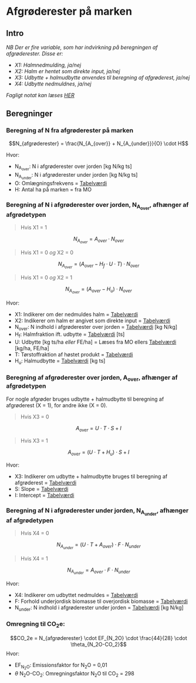 # **Afgrøderester på marken**

## **Intro**

_NB Der er fire variable, som har indvirkning på beregningen af afgrøderester. Disse er:_

* _X1: Halmnedmulding, ja/nej_
* _X2: Halm er hentet som direkte input, ja/nej_
* _X3: Udbytte + halmudbytte anvendes til beregning af afgrøderest, ja/nej_
* _X4: Udbytte nedmuldnes, ja/nej_


_Fagligt notat kan læses [HER](https://seges.sharepoint.com/sites/GreenAction/Delte%20dokumenter/General/Mark/majh20220718_afgr%C3%B8derester_esgreen%20tool_input%20parametre%20og%20variabler.docx?web=1)_

## **Beregninger**

### **Beregning af N fra afgrøderester på marken** 

$$N_{afgrøderester} = \frac{N_{A_{over}} + N_{A_{under}}}{O} \cdot H$$

Hvor:

* N<sub>A<sub>over</sub></sub>: N i afgrøderester over jorden [kg N/kg ts]
* N<sub>A<sub>under</sub></sub>: N i afgrøderester under jorden [kg N/kg ts]
* O: Omlægningsfrekvens = [Tabelværdi](https://seges.sharepoint.com/:x:/r/sites/GreenAction/_layouts/15/Doc.aspx?sourcedoc=%7BA8797CF8-D09C-4577-B972-E4D9C79AF9FF%7D&file=Afgr%C3%B8der_data_g%C3%B8dnings%C3%A5r%202020-2021_FOREL%C3%98BIG.xlsx&activeCell=%27Data%27!M1&action=embedview)
* H: Antal ha på marken = fra MO

### **Beregning af N i afgrøderester over jorden, N<sub>A<sub>over</sub></sub>, afhænger af afgrødetypen**

>Hvis X1 = 1

$$N_{A_{over}} = A_{over} \cdot N_{over} $$

>Hvis X1 = 0 _og_ X2 = 0

$$N_{A_{over}} = (A_{over} - H_f \cdot U \cdot T) \cdot N_{over} $$

>Hvis X1 = 0 _og_ X2 = 1

$$N_{A_{over}} = (A_{over} - H_u) \cdot N_{over} $$

Hvor:

* X1: Indikerer om der nedmuldes halm = [Tabelværdi](https://seges.sharepoint.com/:x:/r/sites/GreenAction/_layouts/15/Doc.aspx?sourcedoc=%7BA8797CF8-D09C-4577-B972-E4D9C79AF9FF%7D&file=Afgr%C3%B8der_data_g%C3%B8dnings%C3%A5r%202020-2021_FOREL%C3%98BIG.xlsx&activeCell=%27Data%27!G1&action=embedview)
* X2: Indikerer om halm er angivet som direkte input = [Tabelværdi](https://seges.sharepoint.com/:x:/r/sites/GreenAction/_layouts/15/Doc.aspx?sourcedoc=%7BA8797CF8-D09C-4577-B972-E4D9C79AF9FF%7D&file=Afgr%C3%B8der_data_g%C3%B8dnings%C3%A5r%202020-2021_FOREL%C3%98BIG.xlsx&activeCell=%27Data%27!S1&action=embedview)
* N<sub>over</sub>: N indhold i afgrøderester over jorden = [Tabelværdi](https://seges.sharepoint.com/:x:/r/sites/GreenAction/_layouts/15/Doc.aspx?sourcedoc=%7BA8797CF8-D09C-4577-B972-E4D9C79AF9FF%7D&file=Afgr%C3%B8der_data_g%C3%B8dnings%C3%A5r%202020-2021_FOREL%C3%98BIG.xlsx&activeCell=%27Data%27!N1&action=embedview) [kg N/kg]
* H<sub>f</sub>: Halmfraktion ift. udbytte = [Tabelværdi](https://seges.sharepoint.com/:x:/r/sites/GreenAction/_layouts/15/Doc.aspx?sourcedoc=%7BA8797CF8-D09C-4577-B972-E4D9C79AF9FF%7D&file=Afgr%C3%B8der_data_g%C3%B8dnings%C3%A5r%202020-2021_FOREL%C3%98BIG.xlsx&activeCell=%27Data%27!Q1&action=embedview) [ts]
* U: Udbytte [kg ts/ha _eller_ FE/ha] = Læses fra MO ellers [Tabelværdi](https://seges.sharepoint.com/:x:/r/sites/GreenAction/_layouts/15/Doc.aspx?sourcedoc=%7BA8797CF8-D09C-4577-B972-E4D9C79AF9FF%7D&file=Afgr%C3%B8der_data_g%C3%B8dnings%C3%A5r%202020-2021_FOREL%C3%98BIG.xlsx&activeCell=%27Data%27!F1&action=embedview) [kg/ha, FE/ha]
* T: Tørstoffraktion af høstet produkt = [Tabelværdi](https://seges.sharepoint.com/:x:/r/sites/GreenAction/_layouts/15/Doc.aspx?sourcedoc=%7BA8797CF8-D09C-4577-B972-E4D9C79AF9FF%7D&file=Afgr%C3%B8der_data_g%C3%B8dnings%C3%A5r%202020-2021_FOREL%C3%98BIG.xlsx&activeCell=%27Data%27!I1&action=embedview)
* H<sub>u</sub>: Halmudbytte = [Tabelværdi](https://seges.sharepoint.com/:x:/r/sites/GreenAction/_layouts/15/Doc.aspx?sourcedoc=%7BA8797CF8-D09C-4577-B972-E4D9C79AF9FF%7D&file=Afgr%C3%B8der_data_g%C3%B8dnings%C3%A5r%202020-2021_FOREL%C3%98BIG.xlsx&activeCell=%27Data%27!R1&action=embedview) [kg ts]


### **Beregning af afgrøderester over jorden, A<sub>over</sub>, afhænger af afgrødetypen**

For nogle afgrøder bruges udbytte + halmudbytte til beregning af afgrøderest (X = 1), for andre ikke (X = 0). 

>Hvis X3 = 0

$$A_{over} = U \cdot T \cdot S + I$$

>Hvis X3 = 1

$$A_{over} = (U \cdot T + H_u) \cdot S + I$$

Hvor:

* X3: Indikerer om udbytte + halmudbytte bruges til beregning af afgrøderest = [Tabelværdi](https://seges.sharepoint.com/:x:/r/sites/GreenAction/_layouts/15/Doc.aspx?sourcedoc=%7BA8797CF8-D09C-4577-B972-E4D9C79AF9FF%7D&file=Afgr%C3%B8der_data_g%C3%B8dnings%C3%A5r%202020-2021_FOREL%C3%98BIG.xlsx&activeCell=%27Data%27!T1&action=embedview)
* S: Slope = [Tabelværdi](https://seges.sharepoint.com/:x:/r/sites/GreenAction/_layouts/15/Doc.aspx?sourcedoc=%7BA8797CF8-D09C-4577-B972-E4D9C79AF9FF%7D&file=Afgr%C3%B8der_data_g%C3%B8dnings%C3%A5r%202020-2021_FOREL%C3%98BIG.xlsx&activeCell=%27Data%27!K1&action=embedview)
* I: Intercept = [Tabelværdi](https://seges.sharepoint.com/:x:/r/sites/GreenAction/_layouts/15/Doc.aspx?sourcedoc=%7BA8797CF8-D09C-4577-B972-E4D9C79AF9FF%7D&file=Afgr%C3%B8der_data_g%C3%B8dnings%C3%A5r%202020-2021_FOREL%C3%98BIG.xlsx&activeCell=%27Data%27!L1&action=embedview)

### **Beregning af N i afgrøderester under jorden, N<sub>A<sub>under</sub></sub>, afhænger af afgrødetypen**

>Hvis X4 = 0

$$N_{A_{under}} = (U \cdot T + A_{over}) \cdot F \cdot N_{under} $$

>Hvis X4 = 1

$$N_{A_{under}} = A_{over} \cdot F \cdot N_{under}$$


Hvor:

* X4: Indikerer om udbyttet nedmuldes = [Tabelværdi](https://seges.sharepoint.com/:x:/r/sites/GreenAction/_layouts/15/Doc.aspx?sourcedoc=%7BA8797CF8-D09C-4577-B972-E4D9C79AF9FF%7D&file=Afgr%C3%B8der_data_g%C3%B8dnings%C3%A5r%202020-2021_FOREL%C3%98BIG.xlsx&activeCell=%27Data%27!X1&action=embedview)
* F: Forhold underjordisk biomasse til overjordisk biomasse = [Tabelværdi](https://seges.sharepoint.com/:x:/r/sites/GreenAction/_layouts/15/Doc.aspx?sourcedoc=%7BA8797CF8-D09C-4577-B972-E4D9C79AF9FF%7D&file=Afgr%C3%B8der_data_g%C3%B8dnings%C3%A5r%202020-2021_FOREL%C3%98BIG.xlsx&activeCell=%27Data%27!P1&action=embedview)
* N<sub>under</sub>: N indhold i afgrøderester under jorden = [Tabelværdi](https://seges.sharepoint.com/:x:/r/sites/GreenAction/_layouts/15/Doc.aspx?sourcedoc=%7BA8797CF8-D09C-4577-B972-E4D9C79AF9FF%7D&file=Afgr%C3%B8der_data_g%C3%B8dnings%C3%A5r%202020-2021_FOREL%C3%98BIG.xlsx&activeCell=%27Data%27!O1&action=embedview) [kg N/kg]




### **Omregning til CO<sub>2</sub>e:**

$$CO_2e = N_{afgrøderester}   \cdot EF_{N_2O} \cdot \frac{44}{28} \cdot \theta_{N_2O-CO_2}$$
Hvor: 

 * EF<sub>N<sub>2</sub>O</sub>: Emissionsfaktor for N<sub>2</sub>O = 0,01
 * $\theta$ N<sub>2</sub>O-CO<sub>2</sub></sub>: Omregningsfaktor N<sub>2</sub>O til CO<sub>2</sub> = 298
